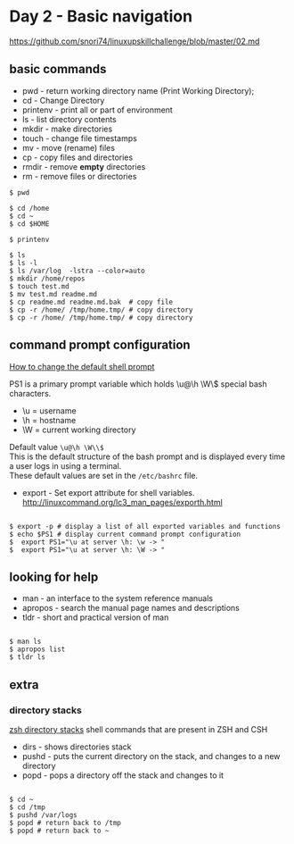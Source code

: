 # Day 2 - Basic navigation

https://github.com/snori74/linuxupskillchallenge/blob/master/02.md

## basic commands

- pwd - return working directory name (Print Working Directory);
- cd - Change Directory
- printenv - print all or part of environment
- ls - list directory contents
- mkdir - make directories
- touch - change file timestamps
- mv - move (rename) files
- cp - copy files and directories
- rmdir - remove **empty** directories
- rm - remove files or directories

```shell
$ pwd

$ cd /home
$ cd ~
$ cd $HOME

$ printenv

$ ls
$ ls -l
$ ls /var/log  -lstra --color=auto
$ mkdir /home/repos
$ touch test.md
$ mv test.md readme.md
$ cp readme.md readme.md.bak  # copy file
$ cp -r /home/ /tmp/home.tmp/ # copy directory
$ cp -r /home/ /tmp/home.tmp/ # copy directory
```

## command prompt configuration

[How to change the default shell prompt](https://access.redhat.com/solutions/505983)

PS1 is a primary prompt variable which holds \u@\h \W\\$ special bash characters.

- \u = username
- \h = hostname
- \W = current working directory
  <!-- end of the list -->

Default value `\u@\h \W\\$`  
This is the default structure of the bash prompt and is displayed every time a user logs in using a terminal.  
These default values are set in the `/etc/bashrc` file.

- export - Set export attribute for shell variables. http://linuxcommand.org/lc3_man_pages/exporth.html

```shell

$ export -p # display a list of all exported variables and functions
$ echo $PS1 # display current command prompt configuration
$  export PS1="\u at server \h: \w -> "
$  export PS1="\u at server \h: \W -> "
```

## looking for help

- man - an interface to the system reference manuals
- apropos - search the manual page names and descriptions
- tldr - short and practical version of man

```shell

$ man ls
$ apropos list
$ tldr ls
```

## extra

### directory stacks

[zsh directory stacks](http://zsh.sourceforge.net/Intro/intro_6.html)
shell commands that are present in ZSH and CSH

- dirs - shows directories stack
- pushd - puts the current directory on the stack, and changes to a new directory
- popd - pops a directory off the stack and changes to it

```shell

$ cd ~
$ cd /tmp
$ pushd /var/logs
$ popd # return back to /tmp
$ popd # return back to ~
```
